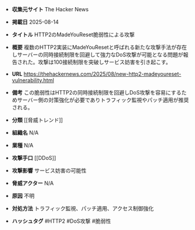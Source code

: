 - **収集元サイト**
The Hacker News

- **掲載日**
2025-08-14

- **タイトル**
HTTP2のMadeYouReset脆弱性による攻撃

- **概要**
複数のHTTP2実装にMadeYouResetと呼ばれる新たな攻撃手法が存在しサーバーの同時接続制限を回避して強力なDoS攻撃が可能となる問題が報告された。攻撃は100接続制限を突破しサービス妨害を引き起こす。

- **URL**
https://thehackernews.com/2025/08/new-http2-madeyoureset-vulnerability.html

- **備考**
この脆弱性はHTTP2の同時接続制限を回避しDoS攻撃を容易にするためサーバー側の対策強化が必要でありトラフィック監視やパッチ適用が推奨される。

- **分類**
[[脅威トレンド]]

- **組織名**
N/A

- **業種**
N/A

- **攻撃手口**
[[DDoS]]

- **攻撃影響**
サービス妨害の可能性

- **脅威アクター**
N/A

- **原因**
不明

- **対処方法**
トラフィック監視、パッチ適用、アクセス制御強化

- **ハッシュタグ**
#HTTP2 #DoS攻撃 #脆弱性

